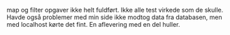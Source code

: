 map og filter opgaver ikke helt fuldført.
Ikke alle test virkede som de skulle.
Havde også problemer med min side ikke modtog data fra databasen, men med localhost kørte det fint. 
En aflevering med en del huller. 
